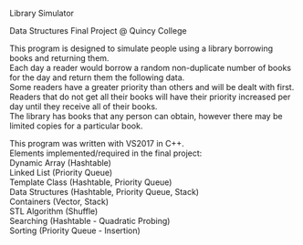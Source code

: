 Library Simulator

Data Structures Final Project @ Quincy College

This program is designed to simulate people using a library borrowing books and returning them.  
Each day a reader would borrow a random non-duplicate number of books for the day and return them the following data.  
Some readers have a greater priority than others and will be dealt with first.  
Readers that do not get all their books will have their priority increased per day until they receive all of their books.  
The library has books that any person can obtain, however there may be limited copies for a particular book.

This program was written with VS2017 in C++.  
Elements implemented/required in the final project:  
Dynamic Array (Hashtable)  
Linked List (Priority Queue)  
Template Class (Hashtable, Priority Queue)  
Data Structures (Hashtable, Priority Queue, Stack)  
Containers (Vector, Stack)  
STL Algorithm (Shuffle)  
Searching (Hashtable - Quadratic Probing)  
Sorting (Priority Queue - Insertion)
